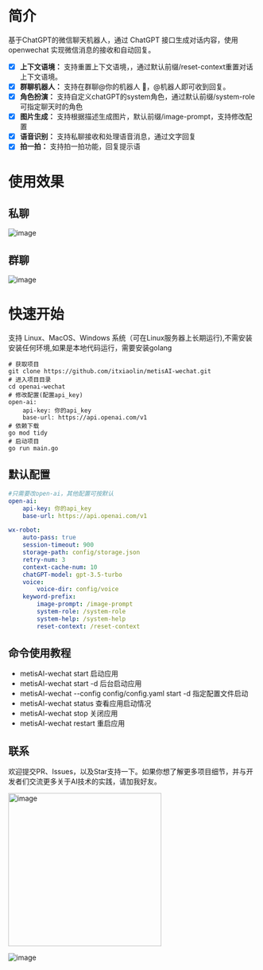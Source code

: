# 简介
基于ChatGPT的微信聊天机器人，通过 ChatGPT 接口生成对话内容，使用 openwechat 实现微信消息的接收和自动回复。
- [x] **上下文语境：** 支持重置上下文语境，，通过默认前缀/reset-context重置对话上下文语境。
- [x] **群聊机器人：** 支持在群聊@你的机器人 🤖，@机器人即可收到回复。
- [x] **角色扮演：** 支持自定义chatGPT的system角色，通过默认前缀/system-role可指定聊天时的角色
- [x] **图片生成：** 支持根据描述生成图片，默认前缀/image-prompt，支持修改配置
- [x] **语音识别：** 支持私聊接收和处理语音消息，通过文字回复
- [x] **拍一拍：** 支持拍一拍功能，回复提示语

# 使用效果
## 私聊
![image](https://user-images.githubusercontent.com/66697106/232195996-fd5cfd40-82ab-4329-95c5-ae828762cba6.png)

## 群聊
![image](https://user-images.githubusercontent.com/66697106/232195808-1b2acfe4-01bd-4c79-9ce4-7ca2d2a67da4.png)

# 快速开始
支持 Linux、MacOS、Windows 系统（可在Linux服务器上长期运行),不需安装安装任何环境,如果是本地代码运行，需要安装golang

```shell
# 获取项目
git clone https://github.com/itxiaolin/metisAI-wechat.git
# 进入项目目录
cd openai-wechat
# 修改配置(配置api_key)
open-ai:
    api-key: 你的api_key
    base-url: https://api.openai.com/v1
# 依赖下载
go mod tidy 
# 启动项目
go run main.go
```

## 默认配置
```yaml
#只需要改open-ai，其他配置可按默认
open-ai:
    api-key: 你的api_key
    base-url: https://api.openai.com/v1

wx-robot:
    auto-pass: true
    session-timeout: 900
    storage-path: config/storage.json
    retry-num: 3
    context-cache-num: 10
    chatGPT-model: gpt-3.5-turbo
    voice:
        voice-dir: config/voice
    keyword-prefix:
        image-prompt: /image-prompt
        system-role: /system-role
        system-help: /system-help
        reset-context: /reset-context
```


## 命令使用教程
-  metisAI-wechat start  启动应用
-  metisAI-wechat start -d 后台启动应用
-  metisAI-wechat --config config/config.yaml start -d 指定配置文件启动
-  metisAI-wechat status 查看应用启动情况
-  metisAI-wechat stop 关闭应用
-  metisAI-wechat restart 重启应用

## 联系
欢迎提交PR、Issues，以及Star支持一下。如果你想了解更多项目细节，并与开发者们交流更多关于AI技术的实践，请加我好友。

<img width="308" alt="image" src="https://user-images.githubusercontent.com/66697106/233577464-6de62c01-4fa2-4b33-88ea-ab169dadd24c.png">

![image](https://user-images.githubusercontent.com/66697106/233577782-8f79379a-8b9d-4441-b351-52fde27c08cb.png)

